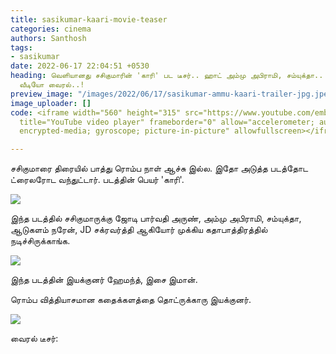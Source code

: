 ```yaml
---
title: sasikumar-kaari-movie-teaser
categories: cinema
authors: Santhosh
tags:
- sasikumar
date: 2022-06-17 22:04:51 +0530
heading: வெளியானது சசிகுமாரின் 'காரி' பட டீசர்.. ஹாட் அம்மு அபிராமி, சம்யுக்தா.. லேட்டஸ்ட்
  வீடியோ வைரல்..!
preview_image: "/images/2022/06/17/sasikumar-ammu-kaari-trailer-jpg.jpeg"
image_uploader: []
code: <iframe width="560" height="315" src="https://www.youtube.com/embed/0FcfgQzRh9Q"
  title="YouTube video player" frameborder="0" allow="accelerometer; autoplay; clipboard-write;
  encrypted-media; gyroscope; picture-in-picture" allowfullscreen></iframe>

---
```

சசிகுமாரை திரையில் பாத்து ரொம்ப நாள் ஆச்சு இல்ல. இதோ அடுத்த படத்தோட ட்ரைலரோட வந்துட்டார். படத்தின் பெயர் 'காரி'.

![](/images/2022/06/17/kaari-teaser-2-jpg.jpeg)

இந்த படத்தில் சசிகுமாருக்கு ஜோடி பார்வதி அருண், அம்மு அபிராமி, சம்யுக்தா, ஆடுகளம் நரேன், JD சக்ரவர்த்தி ஆகியோர் முக்கிய கதாபாத்திரத்தில் நடிச்சிருக்காங்க.

![](/images/2022/06/17/kaari-teaser-1-jpg.jpeg)

இந்த படத்தின் இயக்குனர் ஹேமந்த், இசை இமான்.

ரொம்ப வித்தியாசமான கதைக்களத்தை தொட்ருக்காரு இயக்குனர்.

![](/images/2022/06/17/kaari-teaser-3-jpg.jpeg)

வைரல் டீசர்:
